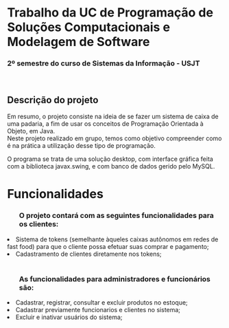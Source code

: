 <h1>Trabalho da UC de Programação de Soluções Computacionais e Modelagem de Software</h1>
<h3>2º semestre do curso de Sistemas da Informação - USJT</h3>
<br/>

<h2>Descrição do projeto</h2>
<p>Em resumo, o projeto consiste na ideia de se fazer um sistema de caixa de uma padaria, a fim de usar os conceitos de Programação Orientada à Objeto, em Java.
<br/>
Neste projeto realizado em grupo, temos como objetivo compreender como é na prática a utilização desse tipo de programação.
<br/>

O programa se trata de uma solução desktop, com interface gráfica feita com a biblioteca javax.swing, e com banco de dados gerido pelo MySQL.
</p>

<h1>Funcionalidades</h1>

<h3><Strong><ul>O projeto contará com as seguintes funcionalidades para os clientes: </ul></Strong></h3>
<li>Sistema de tokens (semelhante àqueles caixas autônomos em redes de fast food) para que o cliente possa efetuar suas comprar e pagamento;</li>
<li>Cadastramento de clientes diretamente nos tokens;</li>
<br/>

<h3><Strong><ul>As funcionalidades para administradores e funcionários são: </ul></Strong></h3>
<li>Cadastrar, registrar, consultar e excluir produtos no estoque;</li>
<li>Cadastrar previamente funcionarios e clientes no sistema;</li>
<li>Excluir e inativar usuários do sistema;</li>
<br/>
